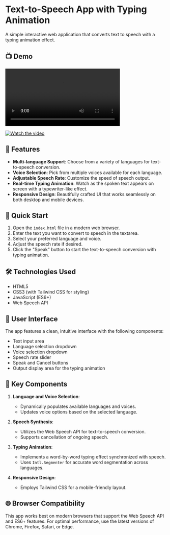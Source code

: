 # Text-to-Speech App with Typing Animation

A simple interactive web application that converts text to speech with a typing animation effect.

## 📺 Demo

<video width="360" height="640" controls style="max-width: 100%; height: auto;">
  <source src="./demo.mp4" type="video/mp4">
  Your browser does not support the video tag.
</video>

[![Watch the video](https://raw.githubusercontent.com/text-to-speech-with-typing-animation/raw/main/demo.png)](https://raw.githubusercontent.com/arunpraba/text-to-speech-with-typing-animation/raw/main/demo.mp4)

## 🌟 Features

-   **Multi-language Support**: Choose from a variety of languages for text-to-speech conversion.
-   **Voice Selection**: Pick from multiple voices available for each language.
-   **Adjustable Speech Rate**: Customize the speed of speech output.
-   **Real-time Typing Animation**: Watch as the spoken text appears on screen with a typewriter-like effect.
-   **Responsive Design**: Beautifully crafted UI that works seamlessly on both desktop and mobile devices.

## 🚀 Quick Start

1. Open the `index.html` file in a modern web browser.
2. Enter the text you want to convert to speech in the textarea.
3. Select your preferred language and voice.
4. Adjust the speech rate if desired.
5. Click the "Speak" button to start the text-to-speech conversion with typing animation.

## 🛠️ Technologies Used

-   HTML5
-   CSS3 (with Tailwind CSS for styling)
-   JavaScript (ES6+)
-   Web Speech API

## 🎨 User Interface

The app features a clean, intuitive interface with the following components:

-   Text input area
-   Language selection dropdown
-   Voice selection dropdown
-   Speech rate slider
-   Speak and Cancel buttons
-   Output display area for the typing animation

## 🔧 Key Components

1. **Language and Voice Selection**:

    - Dynamically populates available languages and voices.
    - Updates voice options based on the selected language.

2. **Speech Synthesis**:

    - Utilizes the Web Speech API for text-to-speech conversion.
    - Supports cancellation of ongoing speech.

3. **Typing Animation**:

    - Implements a word-by-word typing effect synchronized with speech.
    - Uses `Intl.Segmenter` for accurate word segmentation across languages.

4. **Responsive Design**:
    - Employs Tailwind CSS for a mobile-friendly layout.

## 🌐 Browser Compatibility

This app works best on modern browsers that support the Web Speech API and ES6+ features. For optimal performance, use the latest versions of Chrome, Firefox, Safari, or Edge.
